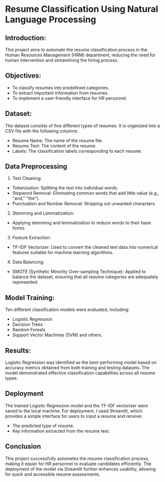 # Resume Classification Using Natural Language Processing

## Introduction:
This project aims to automate the resume classification process in the Human Resources Management (HRM) department, reducing the need for human intervention and streamlining the hiring process.

## Objectives:
- To classify resumes into predefined categories.
- To extract important information from resumes.
- To implement a user-friendly interface for HR personnel.

## Dataset:
The dataset consists of five different types of resumes. It is organized into a CSV file with the following columns:

- Resume Name: The name of the resume file.
- Resume Text: The content of the resume.
- Labels: The classification labels corresponding to each resume.

## Data Preprocessing
1. Text Cleaning:
- Tokenization: Splitting the text into individual words.
- Stopword Removal: Eliminating common words that add little value (e.g., "and," "the").
- Punctuation and Number Removal: Stripping out unwanted characters.
2. Stemming and Lemmatization:
- Applying stemming and lemmatization to reduce words to their base forms.
3. Feature Extraction:
- TF-IDF Vectorizer: Used to convert the cleaned text data into numerical features suitable for machine learning algorithms.
4. Data Balancing:
- SMOTE (Synthetic Minority Over-sampling Technique): Applied to balance the dataset, ensuring that all resume categories are adequately represented.

## Model Training:
Ten different classification models were evaluated, including:
- Logistic Regression
- Decision Trees
- Random Forests
- Support Vector Machines (SVM)
  and others.

## Results:
Logistic Regression was identified as the best-performing model based on accuracy metrics obtained from both training and testing datasets. The model demonstrated effective classification capabilities across all resume types.

## Deployment
The trained Logistic Regression model and the TF-IDF vectorizer were saved to the local machine. For deployment, I used Streamlit, which provides a simple interface for users to input a resume and receive:
- The predicted type of resume.
- Key information extracted from the resume text.

## Conclusion
This project successfully automates the resume classification process, making it easier for HR personnel to evaluate candidates efficiently. The deployment of the model via Streamlit further enhances usability, allowing for quick and accessible resume assessments.
